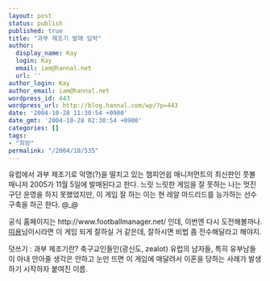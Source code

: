 ```yaml
---
layout: post
status: publish
published: true
title: "과부 제조기 발매 임박"
author:
  display_name: Kay
  login: Kay
  email: iam@hannal.net
  url: ''
author_login: Kay
author_email: iam@hannal.net
wordpress_id: 443
wordpress_url: http://blog.hannal.com/wp/?p=443
date: '2004-10-28 11:30:54 +0900'
date_gmt: '2004-10-28 02:30:54 +0900'
categories: []
tags:
- "희망"
permalink: "/2004/10/535"
---
```

<p>유럽에서 과부 제조기로 악명(?)을 떨치고 있는 챔피언쉽 매니저먼트의 최신판인 풋볼 매니저 2005가 11월 5일에 발매된다고 한다. 느릿 느릿한 게임을 잘 못하는 나는 멋진 구단 운영을 하지 못했었지만, 이 게임 잘 하는 이는 현 레알 마드리드를 능가하는 선수 구축을 하곤 한다. @_@</p>
<p>공식 홈페이지는 http://www.footballmanager.net/ 인데, 이번엔 다시 도전해볼까나. <a href="http://blog.naver.com/webpher">띠용</a>님이시라면 이 게임 되게 잘하실 거 같은데, 잘하시면 비법 좀 전수해달라고 해야지.</p>
<p>덧쓰기 : 과부 제조기란? 축구교인들인(광신도, zealot) 유럽의 남자들, 특히 유부남들이 아내 안아줄 생각은 안하고 눈만 뜨면 이 게임에 매달려서 이혼을 당하는 사례가 발생하기 시작하자 붙여진 이름.</p>
